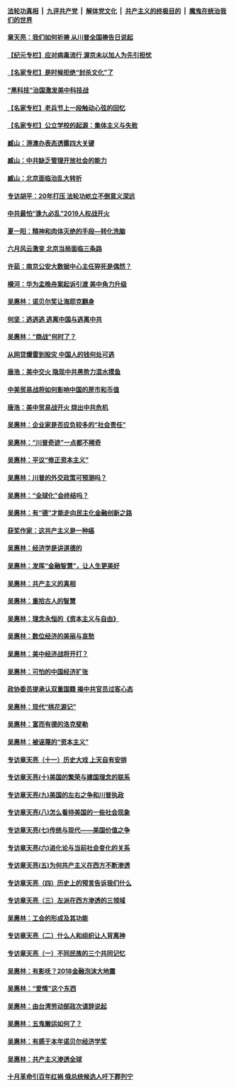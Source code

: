 

####  [法轮功真相](../../../../basic/blob/master/README.md?t=06260702) &nbsp;|&nbsp; [九评共产党](../../../../9ping.md/blob/master/README.md?t=06260702) &nbsp;|&nbsp; [解体党文化](../../../../jtdwh.md/blob/master/README.md?t=06260702)  &nbsp;|&nbsp; [共产主义的终极目的](../../../../gczydzjmd.md/blob/master/README.md?t=06260702) &nbsp;|&nbsp; [魔鬼在统治我们的世界](../../../../mgztzwmdsj.md/blob/master/README.md?t=06260702) 

#### [章天亮：我们如何祈祷 从川普全国祷告日说起](../pages/nsc423/n11944627.md?t=06260702) 

#### [【纪元专栏】应对病毒流行 渥京未以加人为先引担忧](../pages/nsc423/n11875714.md?t=06260702) 

#### [【名家专栏】是时候拒绝“封杀文化”了](../pages/nsc423/n11814093.md?t=06260702) 

#### [“黑科技”治国激发美中科技战](../pages/nsc423/n11638056.md?t=06260702) 

#### [【名家专栏】老兵节上一段触动心弦的回忆](../pages/nsc423/n11646016.md?t=06260702) 

#### [【名家专栏】公立学校的起源：集体主义与失败](../pages/nsc423/n11601833.md?t=06260702) 

#### [臧山：港澳办表态透露四大关键](../pages/nsc423/n11421628.md?t=06260702) 

#### [臧山：中共缺乏管理开放社会的能力](../pages/nsc423/n11407457.md?t=06260702) 

#### [臧山：北京面临治乱大转折](../pages/nsc423/n11406895.md?t=06260702) 

#### [专访胡平：20年打压 法轮功屹立不倒意义深远](../pages/nsc423/n11398800.md?t=06260702) 

#### [中共最怕“逢九必乱”2019人权战开火](../pages/nsc423/n11385248.md?t=06260702) 

#### [夏一阳：精神和肉体灭绝的手段—转化洗脑](../pages/nsc423/n11368250.md?t=06260702) 

#### [六月风云激变 北京当局面临三条路](../pages/nsc423/n11313668.md?t=06260702) 

#### [许茹：南京公安大数据中心主任猝死是偶然？](../pages/nsc423/n11064744.md?t=06260702) 

#### [横河：华为孟晚舟案起诉引渡 美中角力升级](../pages/nsc423/n11027230.md?t=06260702) 

#### [吴惠林：诺贝尔奖让海耶克翻身](../pages/nsc423/n10890049.md?t=06260702) 

#### [何坚：逃逃逃 逃离中国与逃离中共](../pages/nsc423/n10592891.md?t=06260702) 

#### [吴惠林：“商战”何时了？](../pages/nsc423/n10573558.md?t=06260702) 

#### [从网贷爆雷到股灾 中国人的钱何处可逃](../pages/nsc423/n10572800.md?t=06260702) 

#### [唐浩：美中交火 隐现中共黑势力混水摸鱼](../pages/nsc423/n10544040.md?t=06260702) 

#### [中美贸易战将如何影响中国的房市和币值](../pages/nsc423/n10543697.md?t=06260702) 

#### [唐浩：美中贸易战开火 烧出中共危机](../pages/nsc423/n10540126.md?t=06260702) 

#### [吴惠林：企业家是否应负较多的“社会责任”](../pages/nsc423/n10535022.md?t=06260702) 

#### [吴惠林：“川普奇迹”一点都不稀奇](../pages/nsc423/n10512808.md?t=06260702) 

#### [吴惠林：平议“修正资本主义”](../pages/nsc423/n10495724.md?t=06260702) 

#### [吴惠林：川普的外交政策可预测吗？](../pages/nsc423/n10462387.md?t=06260702) 

#### [吴惠林：“全球化”会终结吗？](../pages/nsc423/n10452838.md?t=06260702) 

#### [吴惠林：有“德”才能走向民主化金融创新之路](../pages/nsc423/n10432292.md?t=06260702) 

#### [获奖作家：这共产主义是一种癌](../pages/nsc423/n10431541.md?t=06260702) 

#### [吴惠林：经济学是讲道德的](../pages/nsc423/n10398014.md?t=06260702) 

#### [吴惠林：发挥“金融智慧”，让人生更美好](../pages/nsc423/n10375019.md?t=06260702) 

#### [吴惠林：共产主义的真相](../pages/nsc423/n10351394.md?t=06260702) 

#### [吴惠林：重拾古人的智慧](../pages/nsc423/n10337691.md?t=06260702) 

#### [吴惠林：理念永恒的《资本主义与自由》](../pages/nsc423/n10316274.md?t=06260702) 

#### [吴惠林：数位经济的美丽与哀愁](../pages/nsc423/n10292946.md?t=06260702) 

#### [吴惠林：美中经济战将开打？](../pages/nsc423/n10258825.md?t=06260702) 

#### [吴惠林：可怕的中国经济扩张](../pages/nsc423/n10219147.md?t=06260702) 

#### [政协委员提承认双重国籍 揭中共官员过客心态](../pages/nsc423/n10208809.md?t=06260702) 

#### [吴惠林：现代“桃花源记”](../pages/nsc423/n10185234.md?t=06260702) 

#### [吴惠林：富而有德的洛克斐勒](../pages/nsc423/n10142264.md?t=06260702) 

#### [吴惠林：被诬蔑的“资本主义”](../pages/nsc423/n10124816.md?t=06260702) 

#### [专访章天亮（十一）历史大戏 上天自有安排](../pages/nsc423/n10094905.md?t=06260702) 

#### [专访章天亮(十)美国的繁荣与建国理念的联系](../pages/nsc423/n10094899.md?t=06260702) 

#### [专访章天亮(九)美国的左右之争和川普执政](../pages/nsc423/n10094889.md?t=06260702) 

#### [专访章天亮(八)怎么看待美国的一些社会现象](../pages/nsc423/n10094857.md?t=06260702) 

#### [专访章天亮(七)传统与现代——美国价值之争](../pages/nsc423/n10093140.md?t=06260702) 

#### [专访章天亮(六)进化论与当前社会变化的关系](../pages/nsc423/n10092036.md?t=06260702) 

#### [专访章天亮(五)为何共产主义在西方不断渗透](../pages/nsc423/n10083620.md?t=06260702) 

#### [专访章天亮（四）历史上的预言告诉我们什么](../pages/nsc423/n10083606.md?t=06260702) 

#### [专访章天亮（三）左派在西方渗透的三领域](../pages/nsc423/n10081115.md?t=06260702) 

#### [吴惠林：工会的形成及其功能](../pages/nsc423/n10080633.md?t=06260702) 

#### [专访章天亮（二）什么人和组织让人背离神](../pages/nsc423/n10076637.md?t=06260702) 

#### [专访章天亮（一）不同民族的三个共同记忆](../pages/nsc423/n10074188.md?t=06260702) 

#### [吴惠林：有影呒？2018金融泡沫大地震](../pages/nsc423/n10040534.md?t=06260702) 

#### [吴惠林：“爱情”这个东西](../pages/nsc423/n10019423.md?t=06260702) 

#### [吴惠林：由台湾劳动部政次请辞说起](../pages/nsc423/n9979679.md?t=06260702) 

#### [吴惠林：五鬼搬运如何了？](../pages/nsc423/n9925338.md?t=06260702) 

#### [吴惠林：有感于本年诺贝尔经济学奖](../pages/nsc423/n9871883.md?t=06260702) 

#### [吴惠林：共产主义渗透全球](../pages/nsc423/n9812748.md?t=06260702) 

#### [十月革命引百年红祸 俄总统候选人吁下葬列宁](../pages/nsc423/n9810182.md?t=06260702) 

